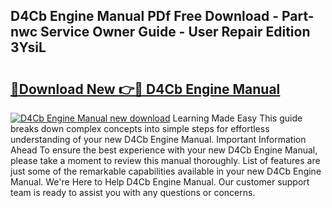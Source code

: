 ## D4Cb Engine Manual PDf Free Download - Part-nwc Service Owner Guide - User Repair Edition 3YsiL

# <h2><a href="http://cf25941.oget.top/?id=D4Cb+Engine+Manual">🔗Download New 👉🔴 D4Cb Engine Manual</a></h2>

[![D4Cb Engine Manual new download](https://i.imgur.com/5g1atiW.png)](http://cf25941.oget.top/?id=D4Cb+Engine+Manual)
Learning Made Easy This guide breaks down complex concepts into simple steps for effortless understanding of your new D4Cb Engine Manual. Important Information Ahead To ensure the best experience with your new D4Cb Engine Manual, please take a moment to review this manual thoroughly. List of features are just some of the remarkable capabilities available in your new D4Cb Engine Manual. We're Here to Help D4Cb Engine Manual. Our customer support team is ready to assist you with any questions or concerns.
